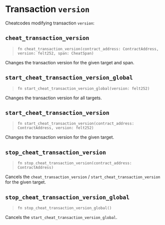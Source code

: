 # Transaction `version`

Cheatcodes modifying transaction `version`:

## `cheat_transaction_version`
> `fn cheat_transaction_version(contract_address: ContractAddress, version: felt252, span: CheatSpan)`

Changes the transaction version for the given target and span.

## `start_cheat_transaction_version_global`
> `fn start_cheat_transaction_version_global(version: felt252)`

Changes the transaction version for all targets.

## `start_cheat_transaction_version`
> `fn start_cheat_transaction_version(contract_address: ContractAddress, version: felt252)`

Changes the transaction version for the given target.

## `stop_cheat_transaction_version`
> `fn stop_cheat_transaction_version(contract_address: ContractAddress)`

Cancels the `cheat_transaction_version` / `start_cheat_transaction_version` for the given target.

## `stop_cheat_transaction_version_global`
> `fn stop_cheat_transaction_version_global()`

Cancels the `start_cheat_transaction_version_global`.
